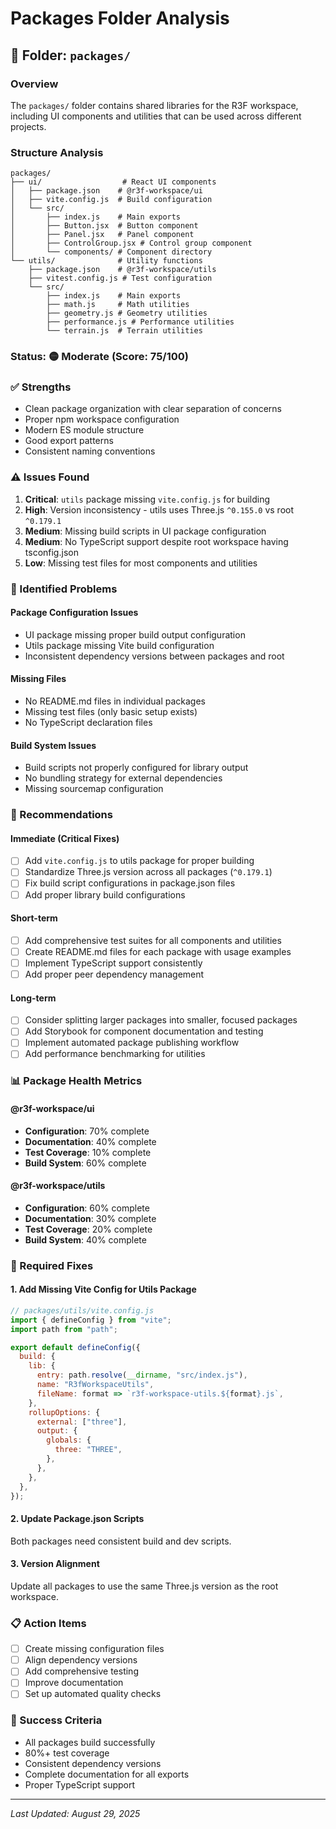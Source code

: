 # Packages Folder Analysis

## 📁 Folder: `packages/`

### Overview

The `packages/` folder contains shared libraries for the R3F workspace, including UI components and utilities that can be used across different projects.

### Structure Analysis

```text
packages/
├── ui/                  # React UI components
│   ├── package.json    # @r3f-workspace/ui
│   ├── vite.config.js  # Build configuration
│   └── src/
│       ├── index.js    # Main exports
│       ├── Button.jsx  # Button component
│       ├── Panel.jsx   # Panel component
│       ├── ControlGroup.jsx # Control group component
│       └── components/ # Component directory
└── utils/              # Utility functions
    ├── package.json    # @r3f-workspace/utils
    ├── vitest.config.js # Test configuration
    └── src/
        ├── index.js    # Main exports
        ├── math.js     # Math utilities
        ├── geometry.js # Geometry utilities
        ├── performance.js # Performance utilities
        └── terrain.js  # Terrain utilities
```

### Status: 🟡 **Moderate** (Score: 75/100)

### ✅ Strengths

- Clean package organization with clear separation of concerns
- Proper npm workspace configuration
- Modern ES module structure
- Good export patterns
- Consistent naming conventions

### ⚠️ Issues Found

1. **Critical**: `utils` package missing `vite.config.js` for building
2. **High**: Version inconsistency - utils uses Three.js `^0.155.0` vs root `^0.179.1`
3. **Medium**: Missing build scripts in UI package configuration
4. **Medium**: No TypeScript support despite root workspace having tsconfig.json
5. **Low**: Missing test files for most components and utilities

### 🔧 Identified Problems

#### Package Configuration Issues

- UI package missing proper build output configuration
- Utils package missing Vite build configuration
- Inconsistent dependency versions between packages and root

#### Missing Files

- No README.md files in individual packages
- Missing test files (only basic setup exists)
- No TypeScript declaration files

#### Build System Issues

- Build scripts not properly configured for library output
- No bundling strategy for external dependencies
- Missing sourcemap configuration

### 🚀 Recommendations

#### Immediate (Critical Fixes)

- [ ] Add `vite.config.js` to utils package for proper building
- [ ] Standardize Three.js version across all packages (`^0.179.1`)
- [ ] Fix build script configurations in package.json files
- [ ] Add proper library build configurations

#### Short-term

- [ ] Add comprehensive test suites for all components and utilities
- [ ] Create README.md files for each package with usage examples
- [ ] Implement TypeScript support consistently
- [ ] Add proper peer dependency management

#### Long-term

- [ ] Consider splitting larger packages into smaller, focused packages
- [ ] Add Storybook for component documentation and testing
- [ ] Implement automated package publishing workflow
- [ ] Add performance benchmarking for utilities

### 📊 Package Health Metrics

#### @r3f-workspace/ui

- **Configuration**: 70% complete
- **Documentation**: 40% complete
- **Test Coverage**: 10% complete
- **Build System**: 60% complete

#### @r3f-workspace/utils

- **Configuration**: 60% complete
- **Documentation**: 30% complete
- **Test Coverage**: 20% complete
- **Build System**: 40% complete

### 🔧 Required Fixes

#### 1. Add Missing Vite Config for Utils Package

```javascript
// packages/utils/vite.config.js
import { defineConfig } from "vite";
import path from "path";

export default defineConfig({
  build: {
    lib: {
      entry: path.resolve(__dirname, "src/index.js"),
      name: "R3fWorkspaceUtils",
      fileName: format => `r3f-workspace-utils.${format}.js`,
    },
    rollupOptions: {
      external: ["three"],
      output: {
        globals: {
          three: "THREE",
        },
      },
    },
  },
});
```

#### 2. Update Package.json Scripts

Both packages need consistent build and dev scripts.

#### 3. Version Alignment

Update all packages to use the same Three.js version as the root workspace.

### 📋 Action Items

- [ ] Create missing configuration files
- [ ] Align dependency versions
- [ ] Add comprehensive testing
- [ ] Improve documentation
- [ ] Set up automated quality checks

### 🎯 Success Criteria

- All packages build successfully
- 80%+ test coverage
- Consistent dependency versions
- Complete documentation for all exports
- Proper TypeScript support

---

_Last Updated: August 29, 2025_
